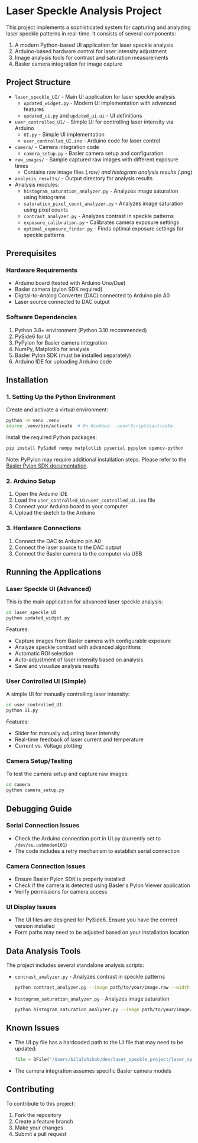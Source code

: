 # Laser Speckle Analysis Project

This project implements a sophisticated system for capturing and analyzing laser speckle patterns in real-time. It consists of several components:

1. A modern Python-based UI application for laser speckle analysis
2. Arduino-based hardware control for laser intensity adjustment
3. Image analysis tools for contrast and saturation measurements
4. Basler camera integration for image capture

## Project Structure

- `laser_speckle_UI/` - Main UI application for laser speckle analysis
  - `updated_widget.py` - Modern UI implementation with advanced features
  - `updated_ui.py` and `updated_ui.ui` - UI definitions
- `user_controlled_UI/` - Simple UI for controlling laser intensity via Arduino
  - `UI.py` - Simple UI implementation
  - `user_controlled_UI.ino` - Arduino code for laser control
- `camera/` - Camera integration code
  - `camera_setup.py` - Basler camera setup and configuration
- `raw_images/` - Sample captured raw images with different exposure times
  - Contains raw image files (*.raw) and histogram analysis results (*.png)
- `analysis_results/` - Output directory for analysis results
- Analysis modules:
  - `histogram_saturation_analyzer.py` - Analyzes image saturation using histograms
  - `saturation_pixel_count_analyzer.py` - Analyzes image saturation using pixel counts
  - `contrast_analyzer.py` - Analyzes contrast in speckle patterns
  - `exposure_calibration.py` - Calibrates camera exposure settings
  - `optimal_exposure_finder.py` - Finds optimal exposure settings for speckle patterns

## Prerequisites

### Hardware Requirements
- Arduino board (tested with Arduino Uno/Due)
- Basler camera (pylon SDK required)
- Digital-to-Analog Converter (DAC) connected to Arduino pin A0
- Laser source connected to DAC output

### Software Dependencies
1. Python 3.8+ environment (Python 3.10 recommended)
2. PySide6 for UI
3. PyPylon for Basler camera integration
4. NumPy, Matplotlib for analysis
5. Basler Pylon SDK (must be installed separately)
6. Arduino IDE for uploading Arduino code

## Installation

### 1. Setting Up the Python Environment

Create and activate a virtual environment:
```bash
python -m venv .venv
source .venv/bin/activate  # On Windows: .venv\Scripts\activate
```

Install the required Python packages:
```bash
pip install PySide6 numpy matplotlib pyserial pypylon opencv-python
```

Note: PyPylon may require additional installation steps. Please refer to the [Basler Pylon SDK documentation](https://docs.baslerweb.com/overview).

### 2. Arduino Setup

1. Open the Arduino IDE
2. Load the `user_controlled_UI/user_controlled_UI.ino` file
3. Connect your Arduino board to your computer
4. Upload the sketch to the Arduino

### 3. Hardware Connections

1. Connect the DAC to Arduino pin A0
2. Connect the laser source to the DAC output
3. Connect the Basler camera to the computer via USB

## Running the Applications

### Laser Speckle UI (Advanced)

This is the main application for advanced laser speckle analysis:

```bash
cd laser_speckle_UI
python updated_widget.py
```

Features:
- Capture images from Basler camera with configurable exposure
- Analyze speckle contrast with advanced algorithms
- Automatic ROI selection
- Auto-adjustment of laser intensity based on analysis
- Save and visualize analysis results

### User Controlled UI (Simple)

A simple UI for manually controlling laser intensity:

```bash
cd user_controlled_UI
python UI.py
```

Features:
- Slider for manually adjusting laser intensity
- Real-time feedback of laser current and temperature
- Current vs. Voltage plotting

### Camera Setup/Testing

To test the camera setup and capture raw images:

```bash
cd camera
python camera_setup.py
```

## Debugging Guide

### Serial Connection Issues
- Check the Arduino connection port in UI.py (currently set to `/dev/cu.usbmodem101`)
- The code includes a retry mechanism to establish serial connection

### Camera Connection Issues
- Ensure Basler Pylon SDK is properly installed
- Check if the camera is detected using Basler's Pylon Viewer application
- Verify permissions for camera access

### UI Display Issues
- The UI files are designed for PySide6. Ensure you have the correct version installed
- Form paths may need to be adjusted based on your installation location

## Data Analysis Tools

The project includes several standalone analysis scripts:

- `contrast_analyzer.py` - Analyzes contrast in speckle patterns
  ```bash
  python contrast_analyzer.py --image path/to/your/image.raw --width 960 --height 1200
  ```

- `histogram_saturation_analyzer.py` - Analyzes image saturation
  ```bash
  python histogram_saturation_analyzer.py --image path/to/your/image.raw
  ```

## Known Issues

- The UI.py file has a hardcoded path to the UI file that may need to be updated:
  ```python
  file = QFile("/Users/bilalshihab/dev/laser_speckle_project/laser_speckle_UI/form.ui")
  ```
  
- The camera integration assumes specific Basler camera models

## Contributing

To contribute to this project:
1. Fork the repository
2. Create a feature branch
3. Make your changes
4. Submit a pull request